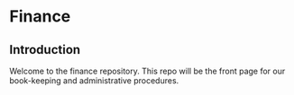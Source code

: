 # Finance

## Introduction

Welcome to the finance repository. This repo will be the front page for our book-keeping and administrative procedures.

